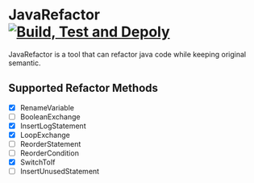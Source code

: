 # JavaRefactor [![Build, Test and Depoly](https://github.com/Feng-Jay/JavaRefactor/actions/workflows/maven.yml/badge.svg)](https://github.com/Feng-Jay/JavaRefactor/actions/workflows/maven.yml)

JavaRefactor is a tool that can refactor java code while keeping original semantic.

## Supported Refactor Methods

- [x] RenameVariable
- [ ] BooleanExchange
- [x] InsertLogStatement
- [x] LoopExchange
- [ ] ReorderStatement
- [ ] ReorderCondition
- [x] SwitchToIf
- [ ] InsertUnusedStatement
